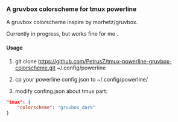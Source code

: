 ### A gruvbox colorscheme for tmux powerline

A gruvbox colorscheme inspire by morhetz/gruvbox.

Currently in progress, but works fine for me .

#### Usage
1. git clone https://github.com/PetrusZ/tmux-powerline-gruvbox-colorscheme.git ~/.config/powerline

2. cp your powerline config.json to ~/.config/powerline/

3. modify confing.json about tmux part:
```json
"tmux": {
    "colorscheme": "gruvbox_dark"
}
